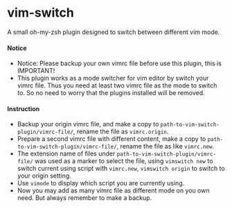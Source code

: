 # vim-switch
A small oh-my-zsh plugin designed to switch between different vim mode.

#### Notice
- Notice: Please backup your own vimrc file before use this plugin, this is IMPORTANT!
- This plugin works as a mode switcher for vim editor by switch your vimrc file. Thus you need at least two vimrc file as the mode to switch to. So no need to worry that the plugins installed will be removed.


#### Instruction
- Backup your origin vimrc file, and make a copy to `path-to-vim-switch-plugin/vimrc-file/`, rename the file as `vimrc.origin`.
- Prepare a second vimrc file with different content, make a copy to `path-to-vim-switch-plugin/vimrc-file/`, rename the file as like `vimrc.new`.
- The extension name of files under `path-to-vim-switch-plugin/vimrc-file/` was used as a marker to select the file, using `vimswitch new` to switch current using script with `vimrc.new`, `vimswitch origin` to switch to your origin setting.
- Use `vimode` to display which script you are currently using.
- Now you may add as many vimrc file as different mode on you own need. But always remember to make a backup.
